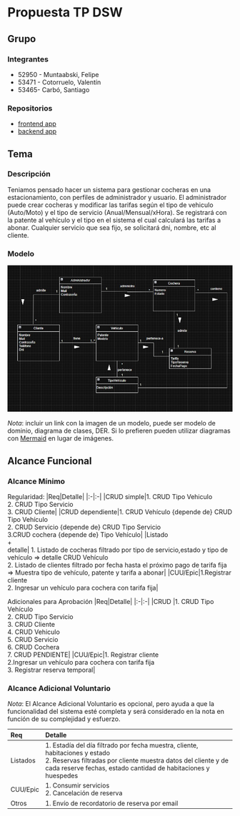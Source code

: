 # Propuesta TP DSW

## Grupo
### Integrantes
* 52950 - Muntaabski, Felipe
* 53471 - Cotorruelo, Valentín
* 53465- Carbó, Santiago
### Repositorios
* [frontend app](https://github.com/FelipeMuntaabski/Frontend)
* [backend app](https://github.com/FelipeMuntaabski/backtend)


## Tema
### Descripción
Teniamos pensado hacer un sistema para gestionar cocheras en una estacionamiento, con perfiles de administrador y usuario. El administrador puede crear cocheras y modificar las tarifas según el tipo de vehiculo (Auto/Moto) y el tipo de servicio (Anual/Mensual/xHora). Se registrará con la patente al vehículo y el tipo en el sistema el cual calculará las tarifas a abonar. Cualquier servicio que sea fijo, se solicitará dni, nombre, etc al cliente.

### Modelo
![imagen del modelo](0a3044bf-9999-4233-bbed-dbce12eb4a0c.jpeg)

*Nota*: incluir un link con la imagen de un modelo, puede ser modelo de dominio, diagrama de clases, DER. Si lo prefieren pueden utilizar diagramas con [Mermaid](https://mermaid.js.org) en lugar de imágenes.

## Alcance Funcional 

### Alcance Mínimo



Regularidad:
|Req|Detalle|
|:-|:-|
|CRUD simple|1. CRUD Tipo Vehiculo<br>2. CRUD Tipo Servicio<br>3. CRUD Cliente|
|CRUD dependiente|1. CRUD Vehículo {depende de} CRUD Tipo Vehículo <br>2. CRUD Servicio {depende de} CRUD Tipo Servicio <br>3.CRUD cochera {depende de} Tipo Vehículo|
|Listado<br>+<br>detalle| 1. Listado de cocheras filtrado por tipo de servicio,estado y tipo de vehículo => detalle CRUD Vehículo<br> 2. Listado de clientes filtrado por fecha hasta el próximo pago de tarifa fija => Muestra tipo de vehículo, patente y tarifa a abonar|
|CUU/Epic|1.Registrar cliente <br>2. Ingresar un vehículo para cochera con tarifa fija|


Adicionales para Aprobación
|Req|Detalle|
|:-|:-|
|CRUD |1. CRUD Tipo Vehículo<br>2. CRUD Tipo Servicio<br>3. CRUD Cliente<br>4. CRUD Vehiculo<br>5. CRUD Servicio<br>6. CRUD Cochera<br>7. CRUD PENDIENTE|
|CUU/Epic|1. Registrar cliente<br>2.Ingresar un vehículo para cochera con tarifa fija <br>3. Registrar reserva temporal|


### Alcance Adicional Voluntario

*Nota*: El Alcance Adicional Voluntario es opcional, pero ayuda a que la funcionalidad del sistema esté completa y será considerado en la nota en función de su complejidad y esfuerzo.

|Req|Detalle|
|:-|:-|
|Listados |1. Estadía del día filtrado por fecha muestra, cliente, habitaciones y estado <br>2. Reservas filtradas por cliente muestra datos del cliente y de cada reserve fechas, estado cantidad de habitaciones y huespedes|
|CUU/Epic|1. Consumir servicios<br>2. Cancelación de reserva|
|Otros|1. Envío de recordatorio de reserva por email|

